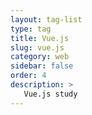 ```yaml
---
layout: tag-list
type: tag
title: Vue.js
slug: vue.js
category: web
sidebar: false
order: 4
description: >
   Vue.js study
---
```

